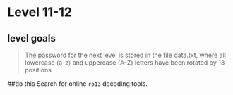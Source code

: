 # Level 11-12


## level goals

> The password for the next level is stored in the file data.txt, where all lowercase (a-z) and uppercase (A-Z) letters have been rotated by 13 positions


##do this
Search for online `ro13` decoding tools.
